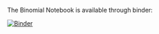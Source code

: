 The Binomial Notebook is available through binder:

[![Binder](https://mybinder.org/badge_logo.svg)](https://mybinder.org/v2/gh/kml27/assorted/master?filepath=Binomial.ipynb)

